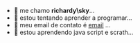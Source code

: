 - 👀 me chamo **richardy\sky**...
- 👀 estou tentando aprender a programar...
- 👀 meu email de contato é [email](richardy.carneiro@escola.pr.gov.br) ...
- 👀 estou aprendendo java script e scrath...
